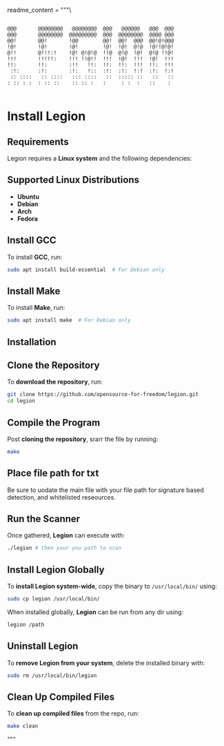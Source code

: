readme_content = """\
```
                                                        
@@@       @@@@@@@@   @@@@@@@@  @@@   @@@@@@   @@@  @@@  
@@@       @@@@@@@@  @@@@@@@@@  @@@  @@@@@@@@  @@@@ @@@  
@@!       @@!       !@@        @@!  @@!  @@@  @@!@!@@@  
!@!       !@!       !@!        !@!  !@!  @!@  !@!!@!@!  
@!!       @!!!:!    !@! @!@!@  !!@  @!@  !@!  @!@ !!@!  
!!!       !!!!!:    !!! !!@!!  !!!  !@!  !!!  !@!  !!!  
!!:       !!:       :!!   !!:  !!:  !!:  !!!  !!:  !!!  
 :!:      :!:       :!:   !::  :!:  :!:  !:!  :!:  !:!  
 :: ::::   :: ::::   ::: ::::   ::  ::::: ::   ::   ::  
: :: : :  : :: ::    :: :: :   :     : :  :   ::    :   
                                                        
```
                                                        


# Install Legion

## Requirements

Legion requires a **Linux system** and the following dependencies:

## Supported Linux Distributions

- **Ubuntu**
- **Debian**
- **Arch**
- **Fedora**

## Install GCC

To install **GCC**, run:

```sh
sudo apt install build-essential  # For Debian only
```

## Install Make

To install **Make**, run:

```sh
sudo apt install make  # For Debian only 
```

## Installation

## Clone the Repository

To **download the repository**, run:

```sh
git clone https://github.com/opensource-for-freedom/legion.git
cd legion
```

## Compile the Program

Post **cloning the repository**, srarr the file by running:

```sh
make
```
## Place file path for txt

Be sure to uodate the main file with your file path for signature based detection, and whitelisted reseources. 

## Run the Scanner

Once gathered, **Legion** can execute with:

```sh
./legion # then your you path to scan 
```

## Install Legion Globally

To **install Legion system-wide**, copy the binary to `/usr/local/bin/` using:

```sh
sudo cp legion /usr/local/bin/
```

When installed globally, **Legion** can be run from any dir using:

```sh
legion /path
```

## Uninstall Legion

To **remove Legion from your system**, delete the installed binary with:

```sh
sudo rm /usr/local/bin/legion
```

## Clean Up Compiled Files

To **clean up compiled files** from the repo, run:

```sh
make clean
```
"""
